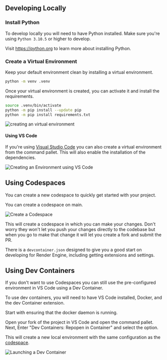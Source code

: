 ## Developing Locally

### Install Python

To develop locally you will need to have Python installed. Make sure you're using `Python 3.10.5` or higher to develop.

Visit <https://python.org> to learn more about installing Python.

### Create a Virtual Environment

Keep your default environment clean by installing a virtual environment.

```sh
python -m venv .venv
```

Once your virtual environment is created, you can activate it and install the requirements.

```sh
source .venv/bin/activate
python -m pip install --update pip
python -m pip install requirements.txt
```

  ![creating an virtual environment](https://vhs.charm.sh/vhs-5t8wsdubdq46vrJydWEtOi.gif)

#### Using VS Code

If you're using [Visual Studio Code](https://code.visualstudio.com/) you can also create a virtual environment from the command pallet. This will also enable the installation of the dependencies.

![Creating an Environment using VS Code](<../assets/create environment vs code.gif>)

## Using Codespaces

You can create a new codespace to quickly get started with your project.

You can create a codespace on main.

![Create a Codespace](../assets/create-codespace.gif)

This will create a codespace in which you can make your changes. Don't worry they won't let you push your changes directly to the codebase but when you go to make that change it will let you create a fork and submit the PR.

There is a `devcontainer.json` designed to give you a good start on developing for Render Engine, including getting extensions and settings.

## Using Dev Containers

If you don't want to use Codespaces you can still use the pre-configured environment in VS Code using a Dev Container.

To use dev containers, you will need to have VS Code installed, Docker, and the dev Container extension.

Start with ensuring that the docker daemon is running.

Open your fork of the project in VS Code and open the command pallet. Next, Enter "Dev Containers: Repopen in Container" and select the option.

This will create a new local environment with the same configuration as the [codespace](#using-codespaces).

![Launching a Dev Container](<../assets/launching a dev container.gif>)
